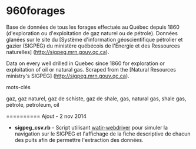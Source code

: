 960forages
==========

Base de données de tous les forages effectués au Québec depuis 1860 (d'exploration ou d'exploitation de gaz naturel ou de pétrole).
Données glanées sur le site du [Système d'information géoscientifique pétrolier et gazier (SIGPEG) du ministère québécois de l'Énergie et des Ressources naturelles] (http://sigpeg.mrn.gouv.qc.ca).

Data on every well drilled in Quebec since 1860 for exploration or exploitation of oil or natural gas.
Scraped from the [Natural Resources ministry's SIGPEG] (http://sigpeg.mrn.gouv.qc.ca).

mots-clés

gaz, gaz naturel, gaz de schiste, gaz de shale, gas, natural gas, shale gas, pétrole, petroleum, oil

==========
Ajout - 2 nov 2014

- **sigpeg_csv.rb** - Script utilisant [watir-webdriver](http://watirwebdriver.com/) pour simuler la navigation sur le SIGPEG et l'affichage de la fiche descriptive de chacun des puits afin de permettre l'extraction des données.
